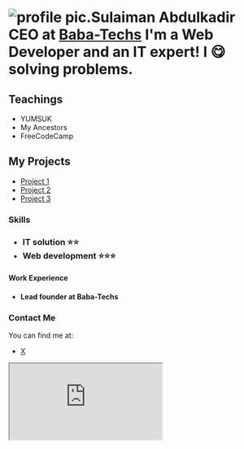 <html lang="en">
 <meta charset="UTF-8">
 <h1><img src="![IMG_20250723_115449](https://github.com/user-attachments/assets/23fd4cc4-a511-4792-b916-50b7f586a303)
" alt="profile pic."><strong>Sulaiman Abdulkadir</strong>
 CEO at <a href="https://babatechs.portfoliobox.net/">Baba-Techs</a>
 I'm a Web Developer and an IT expert! I 😋 solving problems. </h1>
    <h2>Teachings</h2>
<ul>
 <li>YUMSUK</li>
 <li>My Ancestors</li>
 <li>FreeCodeCamp</li>
</ul>
    <h2>My Projects</h2>
<ul>
    <li><a href="https://linktr.ee/suledeviper">Project 1</a></li>
    <li><a href="https://babatechs.portfoliobox.net/">Project 2</a></li>
    <li><a href="https://youtube.com/watch?v=vHs9zsqrTl4&si=EKPwNk6HxnxiFmgu">Project 3</a></li>
</ul>
<h3>Skills<h3>
 <ul>
  <li>IT solution ⭐⭐</li>
  <li>Web development ⭐⭐⭐</li>
 </ul>
 <h4>Work Experience<h4>
  <p>
   <ul>
    <li>Lead founder at Baba-Techs</li>
   </ul>
  </p>
<h3>Contact Me</h3>
<p>You can find me at:</p>
<ul>
 <li><a href="https://x.com/SuleDeviper?t=ws66MO7o9OUT7T3kRIdwSA&s=09">X</a></li>
</ul>
<div>
    <iframe class="map" src="https://www.google.com/maps/embed?pb=!1m18!1m12!1m3!1d3151.835434509579!2d144.9537353153166!3d-37.81627997975164!2m3!1f0!2f0!3f0!3m2!1i1024!2i768!4f13.1!3m3!1m2!1s0x6ad642af0f11e9f3%3A0x5045675218ce6e0!2sYour%20Location!5e0!3m2!1sen!2sus!4v1615461200000!5m2!1sen!2sus" allowfullscreen="" loading="lazy"></iframe>
</div>    
  
  
  
  
